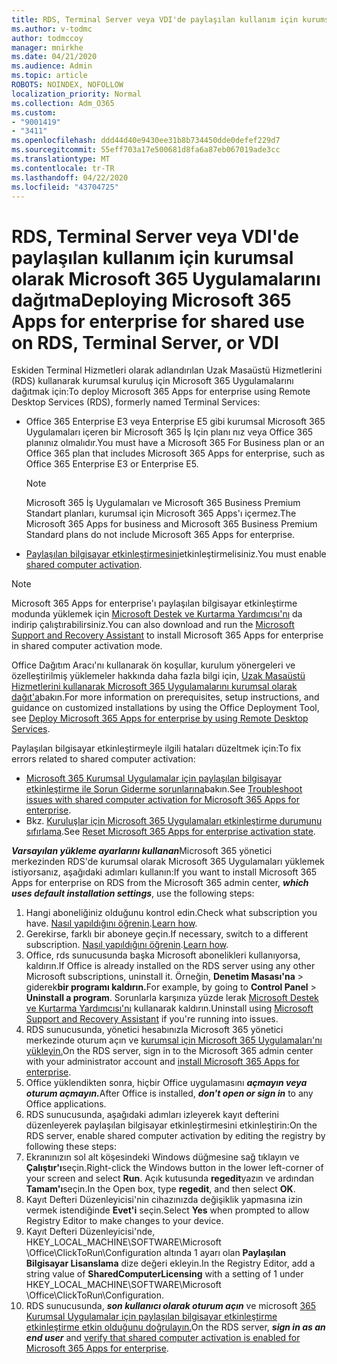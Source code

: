 ```yaml
---
title: RDS, Terminal Server veya VDI'de paylaşılan kullanım için kurumsal olarak Microsoft 365 Uygulamalarını dağıtma
ms.author: v-todmc
author: todmccoy
manager: mnirkhe
ms.date: 04/21/2020
ms.audience: Admin
ms.topic: article
ROBOTS: NOINDEX, NOFOLLOW
localization_priority: Normal
ms.collection: Adm_O365
ms.custom:
- "9001419"
- "3411"
ms.openlocfilehash: ddd44d40e9430ee31b8b734450dde0defef229d7
ms.sourcegitcommit: 55eff703a17e500681d8fa6a87eb067019ade3cc
ms.translationtype: MT
ms.contentlocale: tr-TR
ms.lasthandoff: 04/22/2020
ms.locfileid: "43704725"
---
```

# <a name="deploying-microsoft-365-apps-for-enterprise-for-shared-use-on-rds-terminal-server-or-vdi"></a><span data-ttu-id="7a2f7-102">RDS, Terminal Server veya VDI'de paylaşılan kullanım için kurumsal olarak Microsoft 365 Uygulamalarını dağıtma</span><span class="sxs-lookup"><span data-stu-id="7a2f7-102">Deploying Microsoft 365 Apps for enterprise for shared use on RDS, Terminal Server, or VDI</span></span>

<span data-ttu-id="7a2f7-103">Eskiden Terminal Hizmetleri olarak adlandırılan Uzak Masaüstü Hizmetlerini (RDS) kullanarak kurumsal kuruluş için Microsoft 365 Uygulamalarını dağıtmak için:</span><span class="sxs-lookup"><span data-stu-id="7a2f7-103">To deploy Microsoft 365 Apps for enterprise using Remote Desktop Services (RDS), formerly named Terminal Services:</span></span>
- <span data-ttu-id="7a2f7-104">Office 365 Enterprise E3 veya Enterprise E5 gibi kurumsal Microsoft 365 Uygulamaları içeren bir Microsoft 365 İş Için planı nız veya Office 365 planınız olmalıdır.</span><span class="sxs-lookup"><span data-stu-id="7a2f7-104">You must have a Microsoft 365 For Business plan or an Office 365 plan that includes Microsoft 365 Apps for enterprise, such as Office 365 Enterprise E3 or Enterprise E5.</span></span>
   > [!NOTE] 
   > <span data-ttu-id="7a2f7-105">Microsoft 365 İş Uygulamaları ve Microsoft 365 Business Premium Standart planları, kurumsal için Microsoft 365 Apps'ı içermez.</span><span class="sxs-lookup"><span data-stu-id="7a2f7-105">The Microsoft 365 Apps for business and Microsoft 365 Business Premium Standard plans do not include Microsoft 365 Apps for enterprise.</span></span>
- <span data-ttu-id="7a2f7-106">[Paylaşılan bilgisayar etkinleştirmesini](https://docs.microsoft.com/DeployOffice/overview-of-shared-computer-activation-for-office-365-proplus)etkinleştirmelisiniz.</span><span class="sxs-lookup"><span data-stu-id="7a2f7-106">You must enable [shared computer activation](https://docs.microsoft.com/DeployOffice/overview-of-shared-computer-activation-for-office-365-proplus).</span></span>

> [!NOTE]
> <span data-ttu-id="7a2f7-107">Microsoft 365 Apps for enterprise'ı paylaşılan bilgisayar etkinleştirme modunda yüklemek için [Microsoft Destek ve Kurtarma Yardımcısı'nı](https://aka.ms/SaRA_OfficeSCA_M365Portal) da indirip çalıştırabilirsiniz.</span><span class="sxs-lookup"><span data-stu-id="7a2f7-107">You can also download and run the [Microsoft Support and Recovery Assistant](https://aka.ms/SaRA_OfficeSCA_M365Portal) to install Microsoft 365 Apps for enterprise in shared computer activation mode.</span></span>

<span data-ttu-id="7a2f7-108">Office Dağıtım Aracı'nı kullanarak ön koşullar, kurulum yönergeleri ve özelleştirilmiş yüklemeler hakkında daha fazla bilgi için, [Uzak Masaüstü Hizmetlerini kullanarak Microsoft 365 Uygulamalarını kurumsal olarak dağıt'a](https://docs.microsoft.com/DeployOffice/deploy-office-365-proplus-by-using-remote-desktop-services)bakın.</span><span class="sxs-lookup"><span data-stu-id="7a2f7-108">For more information on prerequisites, setup instructions, and guidance on customized installations by using the Office Deployment Tool, see [Deploy Microsoft 365 Apps for enterprise by using Remote Desktop Services](https://docs.microsoft.com/DeployOffice/deploy-office-365-proplus-by-using-remote-desktop-services).</span></span>

<span data-ttu-id="7a2f7-109">Paylaşılan bilgisayar etkinleştirmeyle ilgili hataları düzeltmek için:</span><span class="sxs-lookup"><span data-stu-id="7a2f7-109">To fix errors related to shared computer activation:</span></span>
- <span data-ttu-id="7a2f7-110">[Microsoft 365 Kurumsal Uygulamalar için paylaşılan bilgisayar etkinleştirme ile Sorun Giderme sorunlarına](https://docs.microsoft.com/DeployOffice/troubleshoot-issues-with-shared-computer-activation-for-office-365-proplus)bakın.</span><span class="sxs-lookup"><span data-stu-id="7a2f7-110">See [Troubleshoot issues with shared computer activation for Microsoft 365 Apps for enterprise](https://docs.microsoft.com/DeployOffice/troubleshoot-issues-with-shared-computer-activation-for-office-365-proplus).</span></span>
- <span data-ttu-id="7a2f7-111">Bkz. [Kuruluşlar için Microsoft 365 Uygulamaları etkinleştirme durumunu sıfırlama](https://go.microsoft.com/fwlink/?linkid=2109218).</span><span class="sxs-lookup"><span data-stu-id="7a2f7-111">See [Reset Microsoft 365 Apps for enterprise activation state](https://go.microsoft.com/fwlink/?linkid=2109218).</span></span>

<span data-ttu-id="7a2f7-112">***Varsayılan yükleme ayarlarını kullanan***Microsoft 365 yönetici merkezinden RDS'de kurumsal olarak Microsoft 365 Uygulamaları yüklemek istiyorsanız, aşağıdaki adımları kullanın:</span><span class="sxs-lookup"><span data-stu-id="7a2f7-112">If you want to install Microsoft 365 Apps for enterprise on RDS from the Microsoft 365 admin center, ***which uses default installation settings***, use the following steps:</span></span>

1.    <span data-ttu-id="7a2f7-113">Hangi aboneliğiniz olduğunu kontrol edin.</span><span class="sxs-lookup"><span data-stu-id="7a2f7-113">Check what subscription you have.</span></span> <span data-ttu-id="7a2f7-114">[Nasıl yapıldığını öğrenin](https://docs.microsoft.com/office365/admin/admin-overview/what-subscription-do-i-have).</span><span class="sxs-lookup"><span data-stu-id="7a2f7-114">[Learn how](https://docs.microsoft.com/office365/admin/admin-overview/what-subscription-do-i-have).</span></span>
2.    <span data-ttu-id="7a2f7-115">Gerekirse, farklı bir aboneye geçin.</span><span class="sxs-lookup"><span data-stu-id="7a2f7-115">If necessary, switch to a different subscription.</span></span> <span data-ttu-id="7a2f7-116">[Nasıl yapıldığını öğrenin](https://docs.microsoft.com/office365/admin/subscriptions-and-billing/switch-to-a-different-plan).</span><span class="sxs-lookup"><span data-stu-id="7a2f7-116">[Learn how](https://docs.microsoft.com/office365/admin/subscriptions-and-billing/switch-to-a-different-plan).</span></span>
3.    <span data-ttu-id="7a2f7-117">Office, rds sunucusunda başka Microsoft abonelikleri kullanıyorsa, kaldırın.</span><span class="sxs-lookup"><span data-stu-id="7a2f7-117">If Office is already installed on the RDS server using any other Microsoft subscriptions, uninstall it.</span></span> <span data-ttu-id="7a2f7-118">Örneğin, **Denetim Masası'na** > giderek**bir programı kaldırın.**</span><span class="sxs-lookup"><span data-stu-id="7a2f7-118">For example, by going to **Control Panel** > **Uninstall a program**.</span></span> <span data-ttu-id="7a2f7-119">Sorunlarla karşınıza yüzde lerak [Microsoft Destek ve Kurtarma Yardımcısı'nı](https://aka.ms/SARA-OfficeUninstall-Alchemy) kullanarak kaldırın.</span><span class="sxs-lookup"><span data-stu-id="7a2f7-119">Uninstall using [Microsoft Support and Recovery Assistant](https://aka.ms/SARA-OfficeUninstall-Alchemy) if you're running into issues.</span></span>
4.    <span data-ttu-id="7a2f7-120">RDS sunucusunda, yönetici hesabınızla Microsoft 365 yönetici merkezinde oturum açın ve [kurumsal için Microsoft 365 Uygulamaları'nı yükleyin.](https://portal.office.com/OLS/MySoftware.aspx)</span><span class="sxs-lookup"><span data-stu-id="7a2f7-120">On the RDS server, sign in to the Microsoft 365 admin center with your administrator account and [install Microsoft 365 Apps for enterprise](https://portal.office.com/OLS/MySoftware.aspx).</span></span>
5.    <span data-ttu-id="7a2f7-121">Office yüklendikten sonra, hiçbir Office uygulamasını ***açmayın veya oturum açmayın.***</span><span class="sxs-lookup"><span data-stu-id="7a2f7-121">After Office is installed, ***don't open or sign in*** to any Office applications.</span></span>
6.    <span data-ttu-id="7a2f7-122">RDS sunucusunda, aşağıdaki adımları izleyerek kayıt defterini düzenleyerek paylaşılan bilgisayar etkinleştirmesini etkinleştirin:</span><span class="sxs-lookup"><span data-stu-id="7a2f7-122">On the RDS server, enable shared computer activation by editing the registry by following these steps:</span></span>
   1. <span data-ttu-id="7a2f7-123">Ekranınızın sol alt köşesindeki Windows düğmesine sağ tıklayın ve **Çalıştır'ı**seçin.</span><span class="sxs-lookup"><span data-stu-id="7a2f7-123">Right-click the Windows button in the lower left-corner of your screen and select **Run**.</span></span> <span data-ttu-id="7a2f7-124">Açık kutusunda **regedit**yazın ve ardından **Tamam'ı**seçin.</span><span class="sxs-lookup"><span data-stu-id="7a2f7-124">In the Open box, type **regedit**, and then select **OK**.</span></span>
   2. <span data-ttu-id="7a2f7-125">Kayıt Defteri Düzenleyicisi'nin cihazınızda değişiklik yapmasına izin vermek istendiğinde **Evet'i** seçin.</span><span class="sxs-lookup"><span data-stu-id="7a2f7-125">Select **Yes** when prompted to allow Registry Editor to make changes to your device.</span></span>
   3. <span data-ttu-id="7a2f7-126">Kayıt Defteri Düzenleyicisi'nde, HKEY_LOCAL_MACHINE\SOFTWARE\Microsoft \Office\ClickToRun\Configuration altında 1 ayarı olan **Paylaşılan Bilgisayar Lisanslama** dize değeri ekleyin.</span><span class="sxs-lookup"><span data-stu-id="7a2f7-126">In the Registry Editor, add a string value of **SharedComputerLicensing** with a setting of 1 under HKEY_LOCAL_MACHINE\SOFTWARE\Microsoft \Office\ClickToRun\Configuration.</span></span>
   4. <span data-ttu-id="7a2f7-127">RDS sunucusunda, ***son kullanıcı olarak oturum açın*** ve microsoft [365 Kurumsal Uygulamalar için paylaşılan bilgisayar etkinleştirme etkinleştirme etkin olduğunu doğrulayın.](https://docs.microsoft.com/DeployOffice/troubleshoot-issues-with-shared-computer-activation-for-office-365-proplus#verify-that-activation-for-office-365-proplus-succeeded)</span><span class="sxs-lookup"><span data-stu-id="7a2f7-127">On the RDS server, ***sign in as an end user*** and [verify that shared computer activation is enabled for Microsoft 365 Apps for enterprise](https://docs.microsoft.com/DeployOffice/troubleshoot-issues-with-shared-computer-activation-for-office-365-proplus#verify-that-activation-for-office-365-proplus-succeeded).</span></span>

